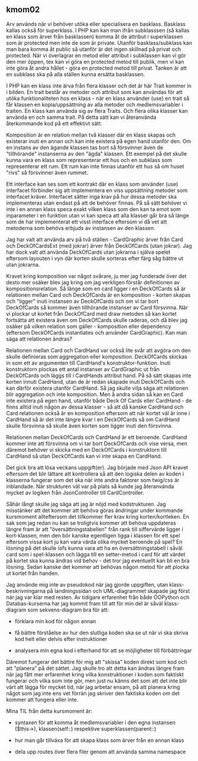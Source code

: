 ## kmom02

Arv används när vi behöver utöka eller specialisera en basklass. Basklass kallas också för superklass. I PHP kan kan man ifrån subklasssen (så kallas en klass som ärver från basklassen) komma åt de attribut i superklassen som är protected men inte de som är private. Utanför basklass/subklass kan man bara komma åt public så utanför är det ingen skillnad på privat och protected. När vi överlagrar en metod eller attribut i subklassen kan vi gör den mer öppen, tex kan vi göra en protected metod till publik, men vi kan inte göra åt andra hållet - göra en protected metod till privat. Tanken är att en subklass ska på alla ställen kunna ersätta basklassen.

I PHP kan en klass inte ärva från flera klasser och det är här Trait kommer in i bilden. En trait består av metoder och attribut som kan användas för att utöka funktionaliteten hos en klass - när en klass använder (use) en trait så får klassen en kopia/uppsättning av alla metoder och medlemsvariabler i traiten. En klass kan använda sig av flera Traits. Och flera olika klasser kan använda en och samma trait. På detta sätt kan vi återanvända återkommande kod på ett effektivt sätt.

Komposition är en relation mellan två klasser där en klass skapas och existerar inuti en annan och kan inte existera på egen hand utanför den. Om en instans av den ägande klassen tas bort så försvinner även de "tillhörande" instanserna av den "ägda" klassen. Ett exempel på det skulle kunna vara en klass som representerar ett hus och en subklass som representerar ett rum. Ett rum kan inte finnas utanför ett hus så om huset "rivs" så försvinner även rummet. 

Ett interface kan ses som ett kontrakt där en klass som använder (use) interfacet förbinder sig att implementera en viss uppsättning metoder som interfacet kräver. Interfacet sätter inga krav på hur dessa metoder ska implementeras utan endast på att de behöver finnas. På så sätt behöver vi inte i en annan klass speca exakt vilken klass som den kan ta emot som inparameter i en funktion utan vi kan speca att alla klasser går bra så länge som de har implementerat ett visst interface eftersom vi då vet att metoderna som behövs erbjuds av instansen av den klassen. 

Jag har valt att använda arv på två ställen - CardGraphic ärver från Card och DeckOfCardsExt (med jokrar) ärver från DeckOfCards (utan jokrar). Jag har dock valt att använda DeckOfCards utan jokrarna i själva spelet eftersom layouten i vyn där korten skulle sorteras efter färg såg bättre ut utan jokrarna.

Kravet kring komposition var något svårare, ju mer jag funderade över det desto mer osäker blev jag kring om jag verkligen förstår definitionen av kompositionsrelation. Så länge som en card ligger i en DeckOfCards så är relationen mellan Card och DeckOfCards är en komposition - korten skapas och "ligger" inuti instansen av DeckOfCards och om vi tar bort DeckOfCards så kommer även tillhörande instanser av Card försvinna. När vi plockar ut kortet från DeckOfCard med draw metoden så kan kortet fortsätta att existera även om DeckOfCards skulle raderas, och då blev jag osäker på vilken relation som gäller - komposition eller dependency (eftersom DeckOfCards instantiates och använder CardGraphic). Kan man säga att relationen ändras?

Relationen mellan Card och CardHand var också lite svår att avgöra om den skulle definieras som aggregation eller komposition. DeckOfCards skickas in som ett av argumenten till CardHand's konstruktor-funktion. Inuti konstruktorn plockas ett antal instanser av CardGraphic ut från DeckOfCards och läggs till i CardHands attribut hand. På så sätt skapas inte korten innuti CardHand, utan de är redan skapade inuti DeckOfCards och kan därför existera utanför CardHand. Så jag skulle vilja säga att relationen blir aggregation och inte komposition. Men å andra sidan så kan en Card inte existera på egen hand, utanför både Deck Of Cards eller CardHand - de finns alltid inuti någon av dessa klasser - så att då kanske CardHand och Card relationen också är en komposition eftersom att när kortet väl är inne i CardHand så är det inte längre kvar i en DeckOfCards så om CardHand skulle försvinna så skulle även korten som ligger inuti den försvinna.

Relationen mellan DeckOfCards och CardHand är ett beroende. CardHand kommer inte att försvinna om vi tar bort DeckOfCards och vise versa, men däremot behöver vi skicka med en DeckOfCards i konstruktorn till CardHand så utan DeckOfCards kan vi inte skapa en CardHand. 

Det gick bra att lösa veckans uppgift(er). Jag började med Json API kravet eftersom det blir lättare att kontrollera så att den logiska delen av koden i klasserna fungerar som det ska när inte andra faktorer som twig/css är inblandade. När strukturen väl var på plats så kunde jag återanvända mycket av logiken från JsonController till CardController. 

Såhär långt skulle jag säga att jag är nöjd med kodstrukturen. Jag misstänker att det kommer att behöva göras ändringar under kommande kursmoment allteftersom det tillkommer fler krav kring korten/kortleken. En sak som jag redan nu kan se troligtvis kommer att behöva uppdateras längre fram är att "översättningstabellen" från rank till siffervärde ligger i kort-klassen, men den bör kanske egentligen ligga i klassen för ett spel eftersom vissa kort ju kan vara värda olika mycket beroende på spel? En lösning på det skulle iofs kunna vara att ha en översättningstabell i såväl card som i spel-klassen och lägga till en setter-metod i card för att värdet på kortet ska kunna ändras vid behov - det tror jag eventuellt kan bli en bra lösning.  Sedan kanske det kommer att behövas någon metod för att plocka ut kortet från handen. 

 Jag använde mig inte av pseudokod när jag gjorde uppgiften, utan klass-beskrivningarna på landningssidan och UML-diagrammet skapade jag först när jag var klar med resten. Av tidigare erfarenhet från både OOPython och Databas-kurserna har jag kommit fram till att för min del är såväl klass-diagram som sekvens-diagram bra för att:  

 - förklara min kod för någon annan  

 - få bättre förståelse av hur den slutliga koden ska se ut när vi ska skriva kod helt eller delvis efter instruktioner  

 - analysera min egna kod i efterhand för att se möjligheter till förbättringar  

 
 Däremot fungerar det bättre för mig att "skissa" koden direkt som kod och att "planera" på det sättet. Jag skulle tro att detta kan ändras längre fram när jag fått mer erfarenhet kring vilka konstruktioner i koden som faktiskt fungerar och vilka som inte gör, men just nu känns det som att det inte blir värt att lägga för mycket tid, när jag arbetar ensam, på att planera kring något som jag inte ens vet förrän jag skriver den faktiska koden om det kommer att fungera eller inte.

 Mina TIL från detta kursmoment är:  

 - syntaxen för att komma åt medlemsvariabler i den egna instansen ($this->), klassen(self::) respektive superklassen(parent::) 

 - hur man går tillväxa för att skapa klass som ärver från en annan klass  

 - dela upp routes över flera filer genom att använda samma namespace  
